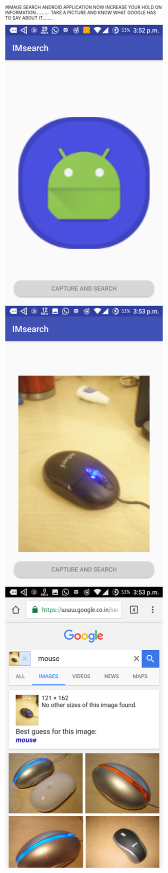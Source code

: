 #IMAGE SEARCH ANDROID APPLICATION
NOW INCREASE YOUR HOLD ON INFORMATION...........
TAKE A PICTURE AND KNOW WHAT GOOGLE HAS TO SAY ABOUT IT........

<img src="1.png" align="center" />

<img src="2.png" align="center" />

<img src="3.png" align="center" />
